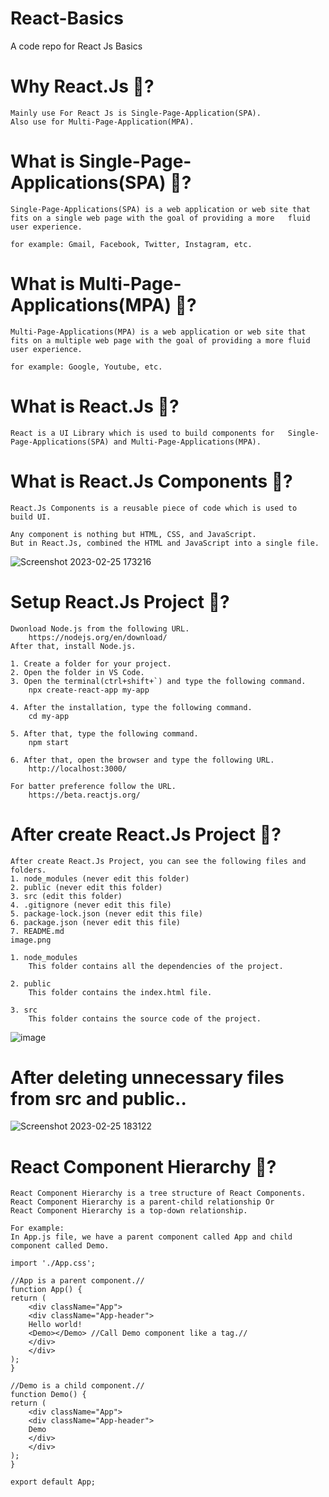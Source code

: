 # React-Basics
A code repo for React Js Basics 


# Why React.Js 🤔?
    Mainly use For React Js is Single-Page-Application(SPA).
    Also use for Multi-Page-Application(MPA).

# What is Single-Page-Applications(SPA) 🤔?
    Single-Page-Applications(SPA) is a web application or web site that   fits on a single web page with the goal of providing a more   fluid user experience.  

    for example: Gmail, Facebook, Twitter, Instagram, etc.

# What is Multi-Page-Applications(MPA) 🤔?
    Multi-Page-Applications(MPA) is a web application or web site that   fits on a multiple web page with the goal of providing a more fluid   user experience.

    for example: Google, Youtube, etc.

# What is React.Js 🤔?
    React is a UI Library which is used to build components for   Single-Page-Applications(SPA) and Multi-Page-Applications(MPA).  

# What is React.Js Components 🤔?
    React.Js Components is a reusable piece of code which is used to     build UI.

    Any component is nothing but HTML, CSS, and JavaScript.  
    But in React.Js, combined the HTML and JavaScript into a single file.
![Screenshot 2023-02-25 173216](https://user-images.githubusercontent.com/70527737/221356618-aeb7be6a-500a-4609-9a4c-95a3dbb37207.png)




# Setup React.Js Project 🤔?
    Dwonload Node.js from the following URL.
        https://nodejs.org/en/download/
    After that, install Node.js.

    1. Create a folder for your project.
    2. Open the folder in VS Code.
    3. Open the terminal(ctrl+shift+`) and type the following command.
        npx create-react-app my-app

    4. After the installation, type the following command.
        cd my-app

    5. After that, type the following command.
        npm start

    6. After that, open the browser and type the following URL.
        http://localhost:3000/
    
    For batter preference follow the URL.
        https://beta.reactjs.org/


# After create React.Js Project 🤔?
    After create React.Js Project, you can see the following files and folders.
    1. node_modules (never edit this folder)
    2. public (never edit this folder)
    3. src (edit this folder)
    4. .gitignore (never edit this file)
    5. package-lock.json (never edit this file)
    6. package.json (never edit this file)
    7. README.md
    image.png

    1. node_modules
        This folder contains all the dependencies of the project.
    
    2. public
        This folder contains the index.html file.
    
    3. src
        This folder contains the source code of the project.


![image](https://user-images.githubusercontent.com/70527737/221357882-ede2c3fe-55a5-483e-85dc-8f6df19e709b.png)

# After deleting unnecessary files from src and public..

![Screenshot 2023-02-25 183122](https://user-images.githubusercontent.com/70527737/221358349-b246b553-8b6a-4668-8b12-dbb4ed30ad08.png)


# React Component Hierarchy 🤔?
    React Component Hierarchy is a tree structure of React Components.  
    React Component Hierarchy is a parent-child relationship Or  
    React Component Hierarchy is a top-down relationship.  

    For example:  
    In App.js file, we have a parent component called App and child   component called Demo.  

    import './App.css';  

    //App is a parent component.//  
    function App() {  
    return (  
        <div className="App">  
        <div className="App-header">  
        Hello world!  
        <Demo></Demo> //Call Demo component like a tag.//   
        </div>  
        </div>  
    );  
    }  

    //Demo is a child component.//  
    function Demo() {  
    return (  
        <div className="App">  
        <div className="App-header">  
        Demo  
        </div>  
        </div>   
    );  
    }  

    export default App;  